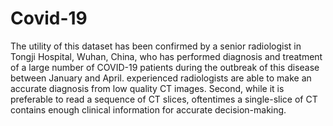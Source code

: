 # Covid-19

The utility of this dataset has been confirmed by a senior radiologist in Tongji Hospital, Wuhan, China,
who has performed diagnosis and treatment of a large number of COVID-19 patients during the outbreak of this disease between January and April.
experienced radiologists are able to make an accurate diagnosis from low quality CT images. 
Second, while it is preferable to read a sequence of CT slices, oftentimes a single-slice of CT contains enough clinical information
for accurate decision-making.
